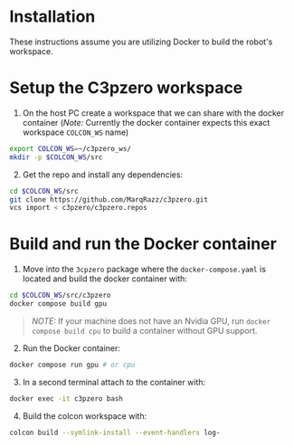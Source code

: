 # Installation

These instructions assume you are utilizing Docker to build the robot's workspace.

# Setup the C3pzero workspace

1. On the host PC create a workspace that we can share with the docker container (*Note:* Currently the docker container expects this exact workspace `COLCON_WS` name)
``` bash
export COLCON_WS=~/c3pzero_ws/
mkdir -p $COLCON_WS/src
```

2. Get the repo and install any dependencies:
``` bash
cd $COLCON_WS/src
git clone https://github.com/MarqRazz/c3pzero.git
vcs import < c3pzero/c3pzero.repos
```

# Build and run the Docker container

1. Move into the `3cpzero` package where the `docker-compose.yaml` is located and build the docker container with:
``` bash
cd $COLCON_WS/src/c3pzero
docker compose build gpu
```
> *NOTE:* If your machine does not have an Nvidia GPU, run `docker compose build cpu` to build a container without GPU support.

2. Run the Docker container:
``` bash
docker compose run gpu # or cpu
```

3. In a second terminal attach to the container with:
``` bash
docker exec -it c3pzero bash
```

4. Build the colcon workspace with:
``` bash
colcon build --symlink-install --event-handlers log-
```